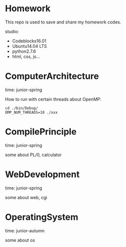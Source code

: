 Homework
============
This repo is used to save and share  my homework codes.

studio:

* Codeblocks16.01
* Ubuntu14.04 LTS
* python2.7.6
* html, css, js...

ComputerArchitecture
============
time: junior-spring

How to run with certain threads about OpenMP:

    cd ./bin/Debug/
    OMP_NUM_THREADS=10 ./xxx


CompilePrinciple
============
time: junior-spring

some about PL/0, calculator


WebDevelopment
============
time: junior-spring

some about web, cgi


OperatingSystem
============
time: junior-autumn

some about os

